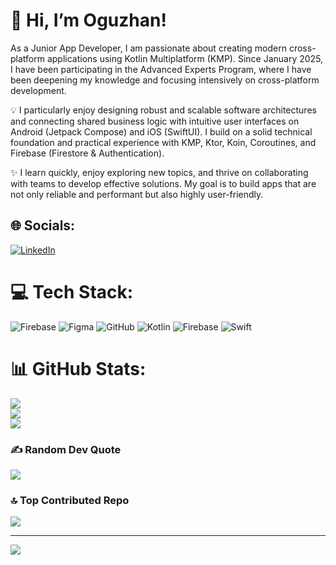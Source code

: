 # 👋 Hi, I’m Oguzhan!

As a Junior App Developer, I am passionate about creating modern cross-platform applications using Kotlin Multiplatform (KMP). Since January 2025, I have been participating in the Advanced Experts Program, where I have been deepening my knowledge and focusing intensively on cross-platform development.

💡 I particularly enjoy designing robust and scalable software architectures and connecting shared business logic with intuitive user interfaces on Android (Jetpack Compose) and iOS (SwiftUI). I build on a solid technical foundation and practical experience with KMP, Ktor, Koin, Coroutines, and Firebase (Firestore & Authentication).

✨ I learn quickly, enjoy exploring new topics, and thrive on collaborating with teams to develop effective solutions. My goal is to build apps that are not only reliable and performant but also highly user-friendly.



## 🌐 Socials:
[![LinkedIn](https://img.shields.io/badge/LinkedIn-%230077B5.svg?logo=linkedin&logoColor=white)](https://linkedin.com/in/https://www.linkedin.com/feed/?trk=cold_join_sign_in) 

# 💻 Tech Stack:
![Firebase](https://img.shields.io/badge/firebase-%23039BE5.svg?style=for-the-badge&logo=firebase) ![Figma](https://img.shields.io/badge/figma-%23F24E1E.svg?style=for-the-badge&logo=figma&logoColor=white) ![GitHub](https://img.shields.io/badge/github-%23121011.svg?style=for-the-badge&logo=github&logoColor=white) ![Kotlin](https://img.shields.io/badge/kotlin-%237F52FF.svg?style=for-the-badge&logo=kotlin&logoColor=white) ![Firebase](https://img.shields.io/badge/firebase-a08021?style=for-the-badge&logo=firebase&logoColor=ffcd34) ![Swift](https://img.shields.io/badge/swift-F54A2A?style=for-the-badge&logo=swift&logoColor=white)
# 📊 GitHub Stats:
![](https://github-readme-stats.vercel.app/api?username=DrCirpologe&theme=dark&hide_border=false&include_all_commits=false&count_private=false)<br/>
![](https://nirzak-streak-stats.vercel.app/?user=DrCirpologe&theme=dark&hide_border=false)<br/>
![](https://github-readme-stats.vercel.app/api/top-langs/?username=DrCirpologe&theme=dark&hide_border=false&include_all_commits=false&count_private=false&layout=compact)

### ✍️ Random Dev Quote
![](https://quotes-github-readme.vercel.app/api?type=horizontal&theme=radical)

### 🔝 Top Contributed Repo
![](https://github-contributor-stats.vercel.app/api?username=DrCirpologe&limit=5&theme=dark&combine_all_yearly_contributions=true)

---
[![](https://visitcount.itsvg.in/api?id=DrCirpologe&icon=0&color=0)](https://visitcount.itsvg.in)

<!-- Proudly created with GPRM ( https://gprm.itsvg.in ) -->
